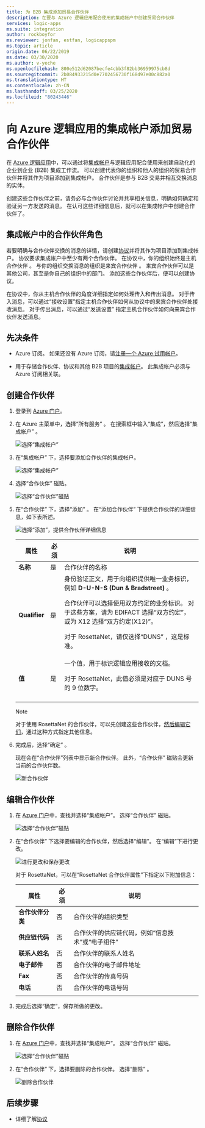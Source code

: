 ```yaml
---
title: 为 B2B 集成添加贸易合作伙伴
description: 在要与 Azure 逻辑应用配合使用的集成帐户中创建贸易合作伙伴
services: logic-apps
ms.suite: integration
author: rockboyfor
ms.reviewer: jonfan, estfan, logicappspm
ms.topic: article
origin.date: 06/22/2019
ms.date: 03/30/2020
ms.author: v-yeche
ms.openlocfilehash: 800e512d62087becfe4cbb3f82bb36959975cb8d
ms.sourcegitcommit: 2b084933215d0e7702456730f168d97e00c882a0
ms.translationtype: HT
ms.contentlocale: zh-CN
ms.lasthandoff: 03/25/2020
ms.locfileid: "80243446"
---
```

# <a name="add-trading-partners-to-integration-accounts-for-azure-logic-apps"></a>向 Azure 逻辑应用的集成帐户添加贸易合作伙伴

在 [Azure 逻辑应用](../logic-apps/logic-apps-overview.md)中，可以通过将[集成帐户](../logic-apps/logic-apps-enterprise-integration-create-integration-account.md)与逻辑应用配合使用来创建自动化的企业到企业 (B2B) 集成工作流。 可以创建代表你的组织和他人的组织的贸易合作伙伴并将其作为项目添加到集成帐户。 合作伙伴是参与 B2B 交易并相互交换消息的实体。

创建这些合作伙伴之前，请务必与合作伙伴讨论并共享相关信息，明确如何确定和验证另一方发送的消息。 在认可这些详细信息后，就可以在集成帐户中创建合作伙伴了。

## <a name="partner-roles-in-integration-accounts"></a>集成帐户中的合作伙伴角色

若要明确与合作伙伴交换的消息的详情，请创建[协议](../logic-apps/logic-apps-enterprise-integration-agreements.md)并将其作为项目添加到集成帐户。 协议要求集成帐户中至少有两个合作伙伴。 在协议中，你的组织始终是主机合作伙伴  。 与你的组织交换消息的组织是来宾合作伙伴  。 来宾合作伙伴可以是其他公司，甚至是你自己的组织中的部门。 添加这些合作伙伴后，便可以创建协议。

在协议中，你从主机合作伙伴的角度详细指定如何处理传入和传出消息。 对于传入消息，可以通过“接收设置”指定主机合作伙伴如何从协议中的来宾合作伙伴处接收消息。  对于传出消息，可以通过“发送设置”  指定主机合作伙伴如何向来宾合作伙伴发送消息。

## <a name="prerequisites"></a>先决条件

* Azure 订阅。 如果还没有 Azure 订阅，请[注册一个 Azure 试用帐户](https://www.azure.cn/pricing/1rmb-trial/)。

* 用于存储合作伙伴、协议和其他 B2B 项目的[集成帐户](../logic-apps/logic-apps-enterprise-integration-create-integration-account.md)。 此集成帐户必须与 Azure 订阅相关联。

## <a name="create-partner"></a>创建合作伙伴

1. 登录到 [Azure 门户](https://portal.azure.cn)。

1. 在 Azure 主菜单中，选择“所有服务”  。 在搜索框中输入“集成”，然后选择“集成帐户”  。

    ![选择“集成帐户”](./media/logic-apps-enterprise-integration-partners/find-integration-accounts.png)

1. 在“集成帐户”  下，选择要添加合作伙伴的集成帐户。

    ![选择“集成帐户”](./media/logic-apps-enterprise-integration-partners/select-integration-account.png)

1. 选择“合作伙伴”  磁贴。

    ![选择“合作伙伴”磁贴](./media/logic-apps-enterprise-integration-partners/choose-partners.png)

1. 在“合作伙伴”  下，选择“添加”  。 在“添加合作伙伴”  下提供合作伙伴的详细信息，如下表所述。

    ![选择“添加”，提供合作伙伴详细信息](./media/logic-apps-enterprise-integration-partners/add-partners.png)

    | 属性 | 必须 | 说明 |
    |----------|----------|-------------|
    | **名称** | 是 | 合作伙伴的名称 |
    | **Qualifier** | 是 | 身份验证正文，用于向组织提供唯一业务标识，例如 **D-U-N-S (Dun & Bradstreet)** 。 <p>合作伙伴可以选择使用双方约定的业务标识。 对于这些方案，请为 EDIFACT 选择“双方约定”，或为 X12 选择“双方约定(X12)”。   <p>对于 RosettaNet，请仅选择“DUNS”  ，这是标准。 |
    | **值** | 是 | 一个值，用于标识逻辑应用接收的文档。 <p>对于 RosettaNet，此值必须是对应于 DUNS 号的 9 位数字。 |
    ||||

    > [!NOTE]
    > 对于使用 RosettaNet 的合作伙伴，可以先创建这些合作伙伴，[然后编辑它们](#edit-partner)，通过这种方式指定其他信息。

1. 完成后，选择“确定”  。

    现在会在“合作伙伴”列表中显示新合作伙伴。  此外，“合作伙伴”  磁贴会更新当前的合作伙伴数。

    ![新合作伙伴](./media/logic-apps-enterprise-integration-partners/new-partner.png)

<a name="edit-partner"></a>

## <a name="edit-partner"></a>编辑合作伙伴

1. 在 [Azure 门户](https://portal.azure.cn)中，查找并选择“集成帐户”。
选择“合作伙伴”  磁贴。

    ![选择“合作伙伴”磁贴](./media/logic-apps-enterprise-integration-partners/edit.png)

1. 在“合作伙伴”  下选择要编辑的合作伙伴，然后选择“编辑”。  在“编辑”下进行更改。 

    ![进行更改和保存更改](./media/logic-apps-enterprise-integration-partners/edit-partner.png)

    对于 RosettaNet，可以在“RosettaNet 合作伙伴属性”下指定以下附加信息： 

    | 属性 | 必须 | 说明 |
    |----------|----------|-------------|
    | **合作伙伴分类** | 否 | 合作伙伴的组织类型 |
    | **供应链代码** | 否 | 合作伙伴的供应链代码，例如“信息技术”或“电子组件” |
    | **联系人姓名** | 否 | 合作伙伴的联系人姓名 |
    | **电子邮件** | 否 | 合作伙伴的电子邮件地址 |
    | **Fax** | 否 | 合作伙伴的传真号码 |
    | **电话** | 否 | 合作伙伴的电话号码 |
    ||||

1. 完成后选择“确定”，保存所做的更改。 

## <a name="delete-partner"></a>删除合作伙伴

1. 在 [Azure 门户](https://portal.azure.cn)中，查找并选择“集成帐户”。 选择“合作伙伴”  磁贴。

    ![选择“合作伙伴”磁贴](./media/logic-apps-enterprise-integration-partners/choose-partners-to-delete.png)

1. 在“合作伙伴”  下，选择要删除的合作伙伴。 选择“删除”  。

    ![删除合作伙伴](./media/logic-apps-enterprise-integration-partners/delete-partner.png)

## <a name="next-steps"></a>后续步骤

* 详细了解[协议](../logic-apps/logic-apps-enterprise-integration-agreements.md)

<!-- Update_Description: new article about logic apps enterprise integration partners -->
<!--NEW.date: 03/30/2020-->